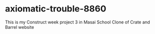 # axiomatic-trouble-8860
This is my Construct week project 3 in Masai School
Clone of Crate and Barrel website

